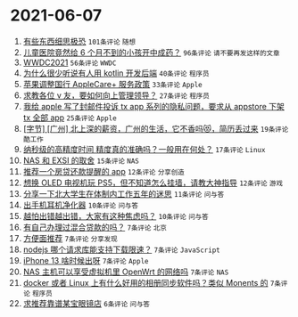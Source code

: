 # 2021-06-07

1. [有些东西细思极恐](https://www.v2ex.com/t/781794) `101条评论` `随想`
1. [儿童医院竟然给 6 个月不到的小孩开中成药？](https://www.v2ex.com/t/781819) `96条评论` `请不要再发这样的文章`
1. [WWDC2021](https://www.v2ex.com/t/781790) `56条评论` `WWDC`
1. [为什么很少听说有人用 kotlin 开发后端](https://www.v2ex.com/t/781828) `40条评论` `程序员`
1. [苹果调整国行 AppleCare+ 服务政策](https://www.v2ex.com/t/781791) `33条评论` `Apple`
1. [求教各位 v 友，要如何向上管理领导？](https://www.v2ex.com/t/781782) `27条评论` `程序员`
1. [我给 apple 写了封邮件投诉 tx app 系列的隐私问题，要求从 appstore 下架 tx 全部 app](https://www.v2ex.com/t/781843) `25条评论` `Apple`
1. [[字节] [广州] 北上深的薪资，广州的生活，它不香吗😻，简历丢过来](https://www.v2ex.com/t/781818) `19条评论` `酷工作`
1. [纳秒级的高精度时间 精度真的准确吗？一般用在何处？](https://www.v2ex.com/t/781779) `17条评论` `Linux`
1. [NAS 和 EXSI 的取舍](https://www.v2ex.com/t/781862) `15条评论` `NAS`
1. [推荐一个房贷还款提醒的 app](https://www.v2ex.com/t/781863) `12条评论` `分享创造`
1. [想换 OLED 电视机玩 PS5，但不知道怎么挂墙，请教大神指导](https://www.v2ex.com/t/781825) `12条评论` `游戏`
1. [分享一下北大学生在体制内工作五年的迷思](https://www.v2ex.com/t/781821) `11条评论` `问与答`
1. [出手机耳机净化器](https://www.v2ex.com/t/781857) `10条评论` `问与答`
1. [越怕出错越出错，大家有这种焦虑吗？](https://www.v2ex.com/t/781822) `10条评论` `问与答`
1. [有自己办理过混合贷款的吗？](https://www.v2ex.com/t/781859) `7条评论` `北京`
1. [方便面推荐](https://www.v2ex.com/t/781838) `7条评论` `分享发现`
1. [nodejs 哪个请求库能支持下载限速？](https://www.v2ex.com/t/781823) `7条评论` `JavaScript`
1. [iPhone 13 啥时候出呀](https://www.v2ex.com/t/781786) `7条评论` `Apple`
1. [NAS 主机可以享受虚拟机里 OpenWrt 的网络吗](https://www.v2ex.com/t/781785) `7条评论` `NAS`
1. [docker 或者 Linux 上有什么好用的相册同步软件吗？类似 Monents 的](https://www.v2ex.com/t/781777) `7条评论` `程序员`
1. [求推荐靠谱某宝眼镜店](https://www.v2ex.com/t/781864) `6条评论` `问与答`

